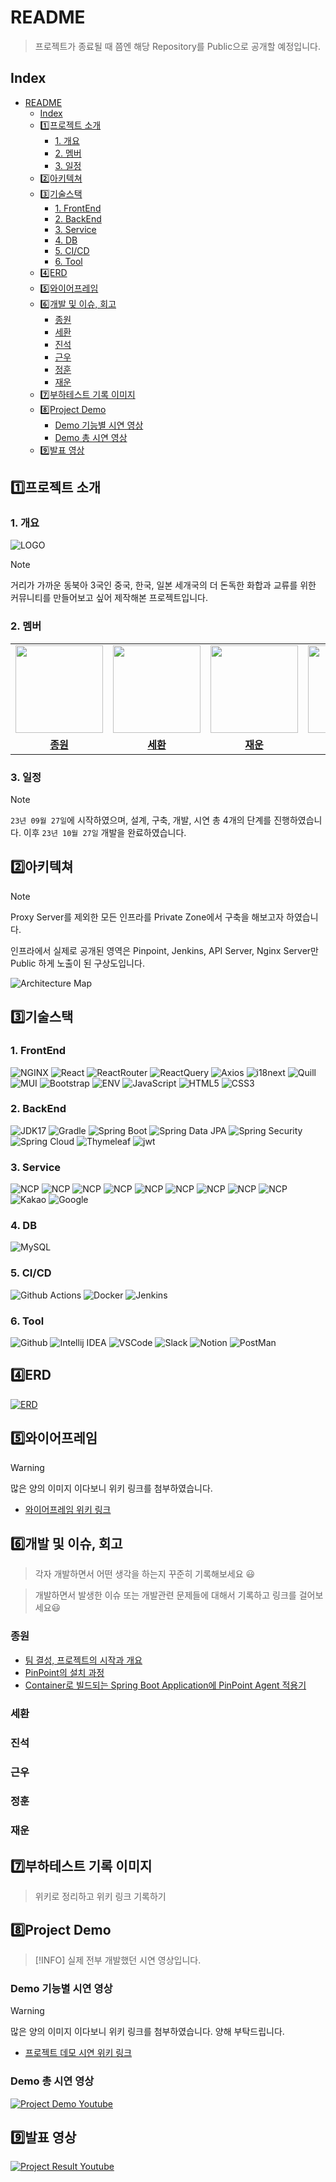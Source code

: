 # README

> 프로젝트가 종료될 때 쯤엔 해당 Repository를 Public으로 공개할 예정입니다.

## Index

- [README](#readme)
  - [Index](#index)
  - [1️⃣프로젝트 소개](#1️⃣프로젝트-소개)
    - [1. 개요](#1-개요)
    - [2. 멤버](#2-멤버)
    - [3. 일정](#3-일정)
  - [2️⃣아키텍쳐](#2️⃣아키텍쳐)
  - [3️⃣기술스택](#3️⃣기술스택)
    - [1. FrontEnd](#1-frontend)
    - [2. BackEnd](#2-backend)
    - [3. Service](#3-service)
    - [4. DB](#4-db)
    - [5. CI/CD](#5-cicd)
    - [6. Tool](#6-tool)
  - [4️⃣ERD](#4️⃣erd)
  - [5️⃣와이어프레임](#5️⃣와이어프레임)
  - [6️⃣개발 및 이슈, 회고](#6️⃣개발-및-이슈-회고)
    - [종원](#종원)
    - [세환](#세환)
    - [진석](#진석)
    - [근우](#근우)
    - [정훈](#정훈)
    - [재운](#재운)
  - [7️⃣부하테스트 기록 이미지](#7️⃣부하테스트-기록-이미지)
  - [8️⃣Project Demo](#8️⃣project-demo)
    - [Demo 기능별 시연 영상](#demo-기능별-시연-영상)
    - [Demo 총 시연 영상](#demo-총-시연-영상)
  - [9️⃣발표 영상](#9️⃣발표-영상)

## 1️⃣프로젝트 소개

### 1. 개요

![LOGO](https://github.com/hook-killer/.github/blob/main/profile/asset/Logo.png?raw=true)

> [!NOTE]  
> 거리가 가까운 동북아 3국인 중국, 한국, 일본 세개국의 더 돈독한 화합과 교류를 위한 커뮤니티를 만들어보고 싶어 제작해본 프로젝트입니다.

### 2. 멤버

<table>
 <tr>
    <td align="center"><a href="https://github.com/donsonioc2010"><img src="https://avatars.githubusercontent.com/donsonioc2010" width="140px;" alt=""></a></td>
    <td align="center"><a href="https://github.com/bongsh0112"><img src="https://avatars.githubusercontent.com/bongsh0112" width="140px;" alt=""></a></td>
    <td align="center"><a href="https://github.com/wooni89"><img src="https://avatars.githubusercontent.com/u/77907190?v=4" width="140px;" alt=""></a></td>
    <td align="center"><a href="https://github.com/lljh1992"><img src="https://avatars.githubusercontent.com/u/134458007?v=4" width="140px;" alt=""></a></td>
    <td align="center"><a href="https://github.com/kwchoi11"><img src="https://avatars.githubusercontent.com/u/131943335?v=4" width="140px;" alt=""></a></td>
    <td align="center"><a href="https://github.com/lgsok00"><img src="https://avatars.githubusercontent.com/u/80325051?v=4" width="140px;" alt=""></a></td>
  </tr>
  <tr>
    <td align="center"><a href="https://github.com/donsonioc2010"><b>종원</b></a></td>
    <td align="center"><a href="https://github.com/bongsh0112"><b>세환</b></a></td>
    <td align="center"><a href="https://github.com/wooni89"><b>재운</b></a></td>
    <td align="center"><a href="https://github.com/lljh1992"><b>정훈</b></a></td>
    <td align="center"><a href="https://github.com/kwchoi11"><b>근우</b></a></td>
    <td align="center"><a href="https://github.com/lgsok00"><b>진석</b></a></td>
  </tr>
</table>

### 3. 일정

> [!NOTE]
>
> `23년 09월 27일`에 시작하였으며, 설계, 구축, 개발, 시연 총 4개의 단계를 진행하였습니다.
> 이후 `23년 10월 27일` 개발을 완료하였습니다.

## 2️⃣아키텍쳐

> [!NOTE]  
> Proxy Server를 제외한 모든 인프라를 Private Zone에서 구축을 해보고자 하였습니다.
>
> 인프라에서 실제로 공개된 영역은 Pinpoint, Jenkins, API Server, Nginx Server만 Public 하게 노출이 된 구상도입니다.

![Architecture Map](./Architecture/Hook_killer%20Architecture%20Final.png)

## 3️⃣기술스택

### 1. FrontEnd

![NGINX](https://img.shields.io/badge/NGINX-009639?style=flat&logo=NGINX&logoColor=white)
![React](https://img.shields.io/badge/React-v.18-61DAFB?style=flat&logo=React&logoColor=white)
![ReactRouter](https://img.shields.io/badge/ReactRouter-v.6-CA4245?style=flat&logo=React_Router&logoColor=white)
![ReactQuery](https://img.shields.io/badge/ReactQuery-v.6-FF4154?style=flat&logo=React_Query&logoColor=white)
![Axios](https://img.shields.io/badge/Axios-5A29E4?style=flat&logo=Axios&logoColor=white)
![i18next](https://img.shields.io/badge/i18next-26A69A?style=flat&logo=i18next&logoColor=white)
![Quill](https://img.shields.io/badge/React-Quill-green)
![MUI](https://img.shields.io/badge/MUI-007FFF?style=flat&logo=MUI&logoColor=white)
![Bootstrap](https://img.shields.io/badge/Bootstrap-v.5-7952B3?style=flat&logo=Bootstrap&logoColor=white)
![ENV](https://img.shields.io/badge/.env-ECD53F?style=flat&logo=.env&logoColor=white)
![JavaScript](https://img.shields.io/badge/JavaScript-E7DF1E?style=flat&logo=javascript&logoColor=white)
![HTML5](https://img.shields.io/badge/html-5-E34F26?style=flat&logo=html5&logoColor=white)
![CSS3](https://img.shields.io/badge/css-3-1572B6?style=flat&logo=css3&logoColor=white)

### 2. BackEnd

![JDK17](https://img.shields.io/badge/Java-v.17-CC0000?style=flat&logo=OpenJDK&logoColor=white)
![Gradle](https://img.shields.io/badge/Gradle-v.8-02303A?style=flat&logo=Gradle&logoColor=white)
![Spring Boot](https://img.shields.io/badge/Spring-Boot_v.3-6DB33F?style=flat&logo=Spring-Boot&logoColor=white)
![Spring Data JPA](https://img.shields.io/badge/Spring-Data_JPA-6DB33F?style=flat&logo=Spring&logoColor=white)
![Spring Security](https://img.shields.io/badge/Spring-Security-6DB33F?style=flat&logo=Spring-Security&logoColor=white)
![Spring Cloud](https://img.shields.io/badge/Spring-Cloud-E50914?style=flat&logo=Netflix&logoColor=white)
![Thymeleaf](https://img.shields.io/badge/Thymeleaf-v.3-005F0F?style=flat&logo=Thymeleaf&logoColor=white)
![jwt](https://img.shields.io/badge/JWT-000000?style=flat&logo=jsonwebtokens&logoColor=white)

### 3. Service

![NCP](https://img.shields.io/badge/NCP-Load_Balancer-03C75A?style=flat&logo=Naver&logoColor=white)
![NCP](https://img.shields.io/badge/NCP-Container_Registry-03C75A?style=flat&logo=Naver&logoColor=white)
![NCP](https://img.shields.io/badge/NCP-Global_DNS-03C75A?style=flat&logo=Naver&logoColor=white)
![NCP](https://img.shields.io/badge/NCP-Object_Storage-03C75A?style=flat&logo=Naver&logoColor=white)
![NCP](https://img.shields.io/badge/NCP-Server-03C75A?style=flat&logo=Naver&logoColor=white)
![NCP](https://img.shields.io/badge/NCP-NAT_Gateway-03C75A?style=flat&logo=Naver&logoColor=white)
![NCP](https://img.shields.io/badge/NCP-Papago_API-03C75A?style=flat&logo=Naver&logoColor=white)
![NCP](https://img.shields.io/badge/NCP-Effective_Log_Search_&_Analytics-03C75A?style=flat&logo=Naver&logoColor=white)
![NCP](https://img.shields.io/badge/Naver-Docker_Pinpoint_v2.5.2-03C75A?style=flat&logo=Naver&logoColor=white)
![Kakao](https://img.shields.io/badge/Kakao-OAuth-FFCD00?style=flat&logo=KakaoTalk&logoColor=white)
![Google](https://img.shields.io/badge/Google-OAuth-4285F4?style=flat&logo=Google&logoColor=white)

### 4. DB

![MySQL](https://img.shields.io/badge/MySQL-v.8.0.33-4479A1?style=flat&logo=MySQL&logoColor=white)

### 5. CI/CD

![Github Actions](https://img.shields.io/badge/Github_Actions-2088FF?style=flat&logo=Github-Actions&logoColor=white)
![Docker](https://img.shields.io/badge/Docker-2496ED?style=flat&logo=Docker&logoColor=white)
![Jenkins](https://img.shields.io/badge/Jenkins-D24939?style=flat&logo=Jenkins&logoColor=white)

### 6. Tool

![Github](https://img.shields.io/badge/GitHub-181717?style=flat&logo=GitHub&logoColor=white)
![Intellij IDEA](https://img.shields.io/badge/IntelliJ-000000?style=flat&logo=IntelliJ-IDEA&logoColor=white)
![VSCode](https://img.shields.io/badge/VSCode-007ACC?style=flat&logo=Visual-Studio-Code&logoColor=white)
![Slack](https://img.shields.io/badge/Slack-4A154B?style=flat&logo=Slack&logoColor=white)
![Notion](https://img.shields.io/badge/Notion-000000?style=flat&logo=Notion&logoColor=white)
![PostMan](https://img.shields.io/badge/Postman-FF6C37?style=flat&logo=Postman&logoColor=white)

## 4️⃣ERD

[![ERD](./ERD/ERD_v231027.png)](https://dbdocs.io/donsonioc2010/Hook_killer)

## 5️⃣와이어프레임

> [!WARNING]  
> 많은 양의 이미지 이다보니 위키 링크를 첨부하였습니다.

- [와이어프레임 위키 링크](https://github.com/hook-killer/document/wiki/01.-WireFrame)

## 6️⃣개발 및 이슈, 회고

> 각자 개발하면서 어떤 생각을 하는지 꾸준히 기록해보세요 😃

> 개발하면서 발생한 이슈 또는 개발관련 문제들에 대해서 기록하고 링크를 걸어보세요😃

### 종원

- [팀 결성, 프로젝트의 시작과 개요](https://devjong12.tistory.com/109)
- [PinPoint의 설치 과정](https://devjong12.tistory.com/110)
- [Container로 빌드되는 Spring Boot Application에 PinPoint Agent 적용기](https://devjong12.tistory.com/111)

### 세환

### 진석

### 근우

### 정훈

### 재운

## 7️⃣부하테스트 기록 이미지

> 위키로 정리하고 위키 링크 기록하기

## 8️⃣Project Demo

> [!INFO]
> 실제 전부 개발했던 시연 영상입니다.

### Demo 기능별 시연 영상

> [!WARNING]  
> 많은 양의 이미지 이다보니 위키 링크를 첨부하였습니다.
> 양해 부탁드립니다.

- [프로젝트 데모 시연 위키 링크](https://github.com/hook-killer/document/wiki/Project-Demo)

### Demo 총 시연 영상

[![Project Demo Youtube](http://img.youtube.com/vi/TCDPdvttXfw/0.jpg)](https://youtu.be/TCDPdvttXfw)

## 9️⃣발표 영상

[![Project Result Youtube](http://img.youtube.com/vi/crN5Hoiw8ds/0.jpg)](https://youtu.be/crN5Hoiw8ds)
